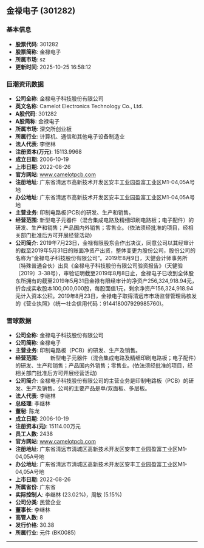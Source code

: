 ## 金禄电子 (301282)

### 基本信息

- **股票代码**: 301282
- **股票简称**: 金禄电子
- **所属市场**: sz
- **更新时间**: 2025-10-25 16:58:12

### 巨潮资讯数据

- **公司全称**: 金禄电子科技股份有限公司
- **英文名称**: Camelot Electronics Technology Co., Ltd.
- **A股代码**: 301282
- **A股简称**: 金禄电子
- **所属市场**: 深交所创业板
- **所属行业**: 计算机、通信和其他电子设备制造业
- **法人代表**: 李继林
- **注册资本(万元)**: 15113.9968
- **成立日期**: 2006-10-19
- **上市日期**: 2022-08-26
- **官方网站**: www.camelotpcb.com
- **注册地址**: 广东省清远市高新技术开发区安丰工业园盈富工业区M1-04,05A号地
- **办公地址**: 广东省清远市高新技术开发区安丰工业园盈富工业区M1-04,05A号地
- **主营业务**: 印制电路板(PCB)的研发、生产和销售。
- **经营范围**: 新型电子元器件（混合集成电路及精细印刷电路板；电子配件）的研发、生产和销售；产品国内外销售；零售业。（依法须经批准的项目，经相关部门批准后方可开展经营活动）
- **公司简介**: 2019年7月23日，金禄有限股东会作出决议，同意公司以其经审计的截至2019年5月31日的账面净资产出资，整体变更为股份公司，股份公司的名称为“金禄电子科技股份有限公司”。2019年8月9日，天健会计师事务所（特殊普通合伙）出具《金禄电子科技股份有限公司验资报告》（天健验〔2019〕3-38号），审验证明截至2019年8月8日止，金禄电子已收到全体股东所拥有的截至2019年5月31日金禄有限经审计的净资产256,324,918.94元，折合成实收股本100,000,000股，每股面值1元，剩余净资产156,324,918.94元计入资本公积。2019年8月23日，金禄电子取得清远市市场监督管理局核发的《营业执照》（统一社会信用代码：914418007929985760)。

### 雪球数据

- **公司全称**: 金禄电子科技股份有限公司
- **公司简称**: 金禄电子
- **主营业务**: 印制电路板（PCB）的研发、生产及销售。
- **经营范围**: 　　新型电子元器件（混合集成电路及精细印刷电路板；电子配件）的研发、生产和销售；产品国内外销售；零售业。(依法须经批准的项目，经相关部门批准后方可开展经营活动)
- **公司简介**: 金禄电子科技股份有限公司的主营业务是印制电路板（PCB）的研发、生产及销售。公司的主要产品是单/双面板、多层板。
- **法人代表**: 李继林
- **总经理**: 李继林
- **董秘**: 陈龙
- **成立日期**: 2006-10-19
- **注册资本(元)**: 15114.00万元
- **员工人数**: 2438
- **官方网站**: www.camelotpcb.com
- **注册地址**: 广东省清远市清城区高新技术开发区安丰工业园盈富工业区M1-04,05A号地
- **办公地址**: 广东省清远市清城区高新技术开发区安丰工业园盈富工业区M1-04,05A号地
- **上市日期**: 2022-08-26
- **所属省份**: 广东省
- **实际控制人**: 李继林 (23.02%)，周敏 (5.15%)
- **公司分类**: 民营企业
- **董事长**: 李继林
- **高管人数**: 8
- **发行价格**: 30.38
- **所属行业**: 元件 (BK0085)

---